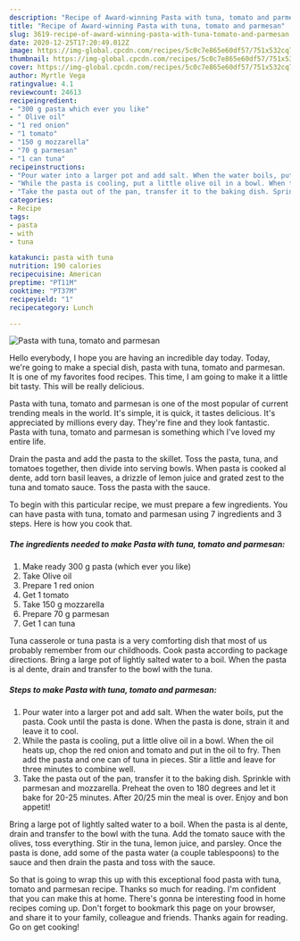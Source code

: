 ```yaml
---
description: "Recipe of Award-winning Pasta with tuna, tomato and parmesan"
title: "Recipe of Award-winning Pasta with tuna, tomato and parmesan"
slug: 3619-recipe-of-award-winning-pasta-with-tuna-tomato-and-parmesan
date: 2020-12-25T17:20:49.012Z
image: https://img-global.cpcdn.com/recipes/5c0c7e865e60df57/751x532cq70/pasta-with-tuna-tomato-and-parmesan-recipe-main-photo.jpg
thumbnail: https://img-global.cpcdn.com/recipes/5c0c7e865e60df57/751x532cq70/pasta-with-tuna-tomato-and-parmesan-recipe-main-photo.jpg
cover: https://img-global.cpcdn.com/recipes/5c0c7e865e60df57/751x532cq70/pasta-with-tuna-tomato-and-parmesan-recipe-main-photo.jpg
author: Myrtle Vega
ratingvalue: 4.1
reviewcount: 24613
recipeingredient:
- "300 g pasta which ever you like"
- " Olive oil"
- "1 red onion"
- "1 tomato"
- "150 g mozzarella"
- "70 g parmesan"
- "1 can tuna"
recipeinstructions:
- "Pour water into a larger pot and add salt. When the water boils, put the pasta. Cook until the pasta is done. When the pasta is done, strain it and leave it to cool."
- "While the pasta is cooling, put a little olive oil in a bowl. When the oil heats up, chop the red onion and tomato and put in the oil to fry. Then add the pasta and one can of tuna in pieces. Stir a little and leave for three minutes to combine well."
- "Take the pasta out of the pan, transfer it to the baking dish. Sprinkle with parmesan and mozzarella. Preheat the oven to 180 degrees and let it bake for 20-25 minutes. After 20/25 min the meal is over. Enjoy and bon appetit!"
categories:
- Recipe
tags:
- pasta
- with
- tuna

katakunci: pasta with tuna 
nutrition: 190 calories
recipecuisine: American
preptime: "PT11M"
cooktime: "PT37M"
recipeyield: "1"
recipecategory: Lunch

---
```



![Pasta with tuna, tomato and parmesan](https://img-global.cpcdn.com/recipes/5c0c7e865e60df57/751x532cq70/pasta-with-tuna-tomato-and-parmesan-recipe-main-photo.jpg)

Hello everybody, I hope you are having an incredible day today. Today, we're going to make a special dish, pasta with tuna, tomato and parmesan. It is one of my favorites food recipes. This time, I am going to make it a little bit tasty. This will be really delicious.

Pasta with tuna, tomato and parmesan is one of the most popular of current trending meals in the world. It's simple, it is quick, it tastes delicious. It's appreciated by millions every day. They're fine and they look fantastic. Pasta with tuna, tomato and parmesan is something which I've loved my entire life.

Drain the pasta and add the pasta to the skillet. Toss the pasta, tuna, and tomatoes together, then divide into serving bowls. When pasta is cooked al dente, add torn basil leaves, a drizzle of lemon juice and grated zest to the tuna and tomato sauce. Toss the pasta with the sauce.


To begin with this particular recipe, we must prepare a few ingredients. You can have pasta with tuna, tomato and parmesan using 7 ingredients and 3 steps. Here is how you cook that.

<!--inarticleads1-->

##### The ingredients needed to make Pasta with tuna, tomato and parmesan:

1. Make ready 300 g pasta (which ever you like)
1. Take  Olive oil
1. Prepare 1 red onion
1. Get 1 tomato
1. Take 150 g mozzarella
1. Prepare 70 g parmesan
1. Get 1 can tuna


Tuna casserole or tuna pasta is a very comforting dish that most of us probably remember from our childhoods. Cook pasta according to package directions. Bring a large pot of lightly salted water to a boil. When the pasta is al dente, drain and transfer to the bowl with the tuna. 

<!--inarticleads2-->

##### Steps to make Pasta with tuna, tomato and parmesan:

1. Pour water into a larger pot and add salt. When the water boils, put the pasta. Cook until the pasta is done. When the pasta is done, strain it and leave it to cool.
1. While the pasta is cooling, put a little olive oil in a bowl. When the oil heats up, chop the red onion and tomato and put in the oil to fry. Then add the pasta and one can of tuna in pieces. Stir a little and leave for three minutes to combine well.
1. Take the pasta out of the pan, transfer it to the baking dish. Sprinkle with parmesan and mozzarella. Preheat the oven to 180 degrees and let it bake for 20-25 minutes. After 20/25 min the meal is over. Enjoy and bon appetit!


Bring a large pot of lightly salted water to a boil. When the pasta is al dente, drain and transfer to the bowl with the tuna. Add the tomato sauce with the olives, toss everything. Stir in the tuna, lemon juice, and parsley. Once the pasta is done, add some of the pasta water (a couple tablespoons) to the sauce and then drain the pasta and toss with the sauce. 

So that is going to wrap this up with this exceptional food pasta with tuna, tomato and parmesan recipe. Thanks so much for reading. I'm confident that you can make this at home. There's gonna be interesting food in home recipes coming up. Don't forget to bookmark this page on your browser, and share it to your family, colleague and friends. Thanks again for reading. Go on get cooking!
